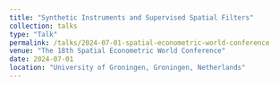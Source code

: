 ```yaml
---
title: "Synthetic Instruments and Supervised Spatial Filters"
collection: talks
type: "Talk"
permalink: /talks/2024-07-01-spatial-econometric-world-conference
venue: "The 18th Spatial Econometric World Conference"
date: 2024-07-01
location: "University of Groningen, Groningen, Netherlands"
---
```

